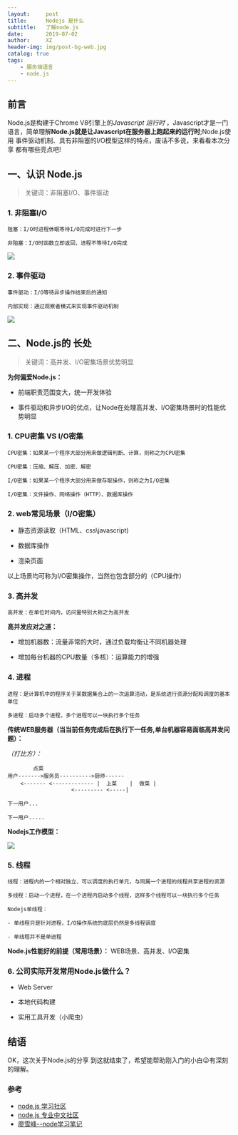 ```yaml
---
layout:     post
title:      Nodejs 是什么
subtitle:   了解node.js
date:       2019-07-02
author:     XZ
header-img: img/post-bg-web.jpg
catalog: true
tags:
    - 服务端语言
    - node.js
---
```


## 前言

Node.js是构建于Chrome V8引擎上的*Javascript 运行时* ，Javascript才是一门语言，简单理解**Node.js就是让Javascript在服务器上跑起来的运行时**;Node.js使用 事件驱动机制、具有非阻塞的I/O模型这样的特点，废话不多说，来看看本次分享 都有哪些亮点吧!


## 一、认识 Node.js

>关键词：非阻塞I/O、事件驱动

### 1. 非阻塞I/O

    阻塞：I/O时进程休眠等待I/O完成时进行下一步

    非阻塞：I/O时函数立即返回，进程不等待I/O完成


![](http://tva1.sinaimg.cn/large/0060lm7Tly1g4lo1ig1tfj30ks0iagmm.jpg)

### 2. 事件驱动

    事件驱动：I/O等待异步操作结束后的通知

    内部实现：通过观察者模式来实现事件驱动机制


![](http://tva1.sinaimg.cn/large/0060lm7Tly1g4mg5e99ulj30gn074mx7.jpg)


## 二、Node.js的 长处

>关键词：高并发、I/O密集场景优势明显

**为何偏爱Node.js：**

- 前端职责范围变大，统一开发体验

- 事件驱动和异步I/O的优点，让Node在处理高并发、I/O密集场景时的性能优势明显


### 1. CPU密集 VS I/O密集

    CPU密集：如果某一个程序大部分用来做逻辑判断、计算，则称之为CPU密集

    CPU密集：压缩、解压、加密、解密

    I/O密集：如果某一个程序大部分用来做存取操作，则称之为I/O密集

    I/O密集：文件操作、网络操作（HTTP）、数据库操作


### 2. web常见场景（I/O密集）

- 静态资源读取（HTML、css\javascript)

- 数据库操作

- 渲染页面


以上场景均可称为I/O密集操作，当然也包含部分的（CPU操作）

### 3. 高并发

    高并发：在单位时间内，访问量特别大称之为高并发

**高并发应对之道：**

- 增加机器数：流量非常的大时，通过负载均衡让不同机器处理

- 增加每台机器的CPU数量（多核）：运算能力的增强

### 4. 进程

    进程：是计算机中的程序关于某数据集合上的一次运算活动，是系统进行资源分配和调度的基本单位

    多进程：启动多个进程，多个进程可以一块执行多个任务

**传统WEB服务器（当当前任务完成后在执行下一任务,单台机器容易面临高并发问题）：**

_（打比方）：_

            点菜
    用户------->服务员---------->厨师------
        <------- <------------- |  上菜    |  做菜 |
                        <--------- <-----|

    下一用户...

    下一用户.....

**Nodejs工作模型：**

![](http://tva1.sinaimg.cn/large/0060lm7Tly1g4loax6xn6j309q09qdft.jpg)

### 5. 线程

    线程：进程内的一个相对独立、可以调度的执行单元，与同属一个进程的线程共享进程的资源

    多线程：启动一个进程，在一个进程内启动多个线程，这样多个线程可以一块执行多个任务

    Nodejs单线程：

    - 单线程只是针对进程，I/O操作系统的底层仍然是多线程调度

    - 单线程并不是单进程

**Node.js性能好的前提（常用场景）：** WEB场景、高并发、I/O密集

### 6. 公司实际开发常用Node.js做什么？

- Web Server

- 本地代码构建

- 实用工具开发（小爬虫）


## 结语

OK，这次关于Node.js的分享 到这就结束了，希望能帮助刚入门的小白😜有深刻的理解。

### 参考

- [node.js 学习社区](https://http://www.nodeclass.com/)
- [node.js 专业中文社区](https://https://cnodejs.org/)
- [廖雪峰--node学习笔记](https://www.liaoxuefeng.com/wiki/1022910821149312/1023025235359040)
